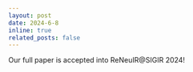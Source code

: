 ```yaml
---
layout: post
date: 2024-6-8
inline: true
related_posts: false
---
```


Our full paper is accepted into ReNeuIR@SIGIR 2024!